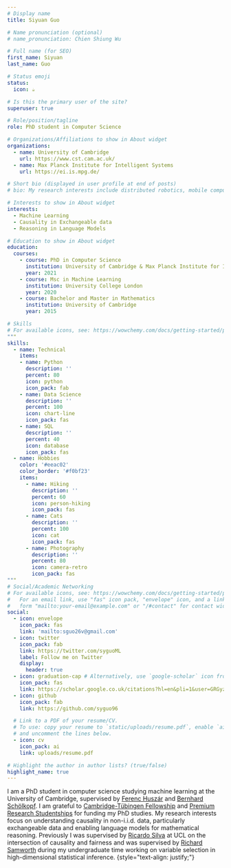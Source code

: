```yaml
---
# Display name
title: Siyuan Guo

# Name pronunciation (optional)
# name_pronunciation: Chien Shiung Wu

# Full name (for SEO)
first_name: Siyuan
last_name: Guo

# Status emoji
status:
  icon: ☕️

# Is this the primary user of the site?
superuser: true

# Role/position/tagline
role: PhD student in Computer Science

# Organizations/Affiliations to show in About widget
organizations:
  - name: University of Cambridge
    url: https://www.cst.cam.ac.uk/
  - name: Max Planck Institute for Intelligent Systems
    url: https://ei.is.mpg.de/

# Short bio (displayed in user profile at end of posts)
# bio: My research interests include distributed robotics, mobile computing and programmable matter.

# Interests to show in About widget
interests:
  - Machine Learning
  - Causality in Exchangeable data
  - Reasoning in Language Models

# Education to show in About widget
education:
  courses:
    - course: PhD in Computer Science
      institution: University of Cambridge & Max Planck Institute for Intelligent Systems
      year: 2021
    - course: Msc in Machine Learning
      institution: University College London
      year: 2020
    - course: Bachelor and Master in Mathematics
      institution: University of Cambridge
      year: 2015

# Skills
# For available icons, see: https://wowchemy.com/docs/getting-started/page-builder/#icons
"""
skills:
  - name: Technical
    items:
    - name: Python
      description: ''
      percent: 80
      icon: python
      icon_pack: fab
    - name: Data Science
      description: ''
      percent: 100
      icon: chart-line
      icon_pack: fas
    - name: SQL
      description: ''
      percent: 40
      icon: database
      icon_pack: fas
  - name: Hobbies
    color: '#eeac02'
    color_border: '#f0bf23'
    items:
      - name: Hiking
        description: ''
        percent: 60
        icon: person-hiking
        icon_pack: fas
      - name: Cats
        description: ''
        percent: 100
        icon: cat
        icon_pack: fas
      - name: Photography
        description: ''
        percent: 80
        icon: camera-retro
        icon_pack: fas
"""
# Social/Academic Networking
# For available icons, see: https://wowchemy.com/docs/getting-started/page-builder/#icons
#   For an email link, use "fas" icon pack, "envelope" icon, and a link in the
#   form "mailto:your-email@example.com" or "/#contact" for contact widget.
social:
  - icon: envelope
    icon_pack: fas
    link: 'mailto:sguo26v@gmail.com'
  - icon: twitter
    icon_pack: fab
    link: https://twitter.com/syguoML
    label: Follow me on Twitter
    display:
      header: true
  - icon: graduation-cap # Alternatively, use `google-scholar` icon from `ai` icon pack
    icon_pack: fas
    link: https://scholar.google.co.uk/citations?hl=en&pli=1&user=GRGyzn4AAAAJ
  - icon: github
    icon_pack: fab
    link: https://github.com/syguo96

  # Link to a PDF of your resume/CV.
  # To use: copy your resume to `static/uploads/resume.pdf`, enable `ai` icons in `params.yaml`,
  # and uncomment the lines below.
  - icon: cv
    icon_pack: ai
    link: uploads/resume.pdf

# Highlight the author in author lists? (true/false)
highlight_name: true
---
```

I am a PhD student in computer science studying machine learning at the University of Cambridge, supervised by [Ferenc Huszár](https://www.inference.vc/about/) and [Bernhard Schölkopf](https://is.mpg.de/~bs). I am grateful to [Cambridge-Tübingen Fellowship](https://mlg.eng.cam.ac.uk/cambridge_tubingen_phd_fellowships/) and [Premium Research Studentships](https://www.cst.cam.ac.uk/admissions/phd/rs-premium) for funding my PhD studies. My research interests focus on understanding causality in non-i.i.d. data, particularly exchangeable data and enabling language models for mathematical reasoning. Previously I was supervised by [Ricardo Silva](https://www.homepages.ucl.ac.uk/~ucgtrbd/) at UCL on the intersection of causality and fairness and was supervised by [Richard Samworth](https://www.statslab.cam.ac.uk/~rjs57/) during my undergraduate time working on variable selection in high-dimensional statistical inference. 
{style="text-align: justify;"}
